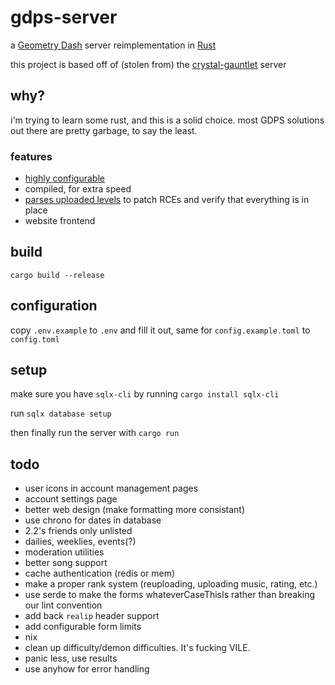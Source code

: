 # gdps-server

a [Geometry Dash](https://store.steampowered.com/app/322170/Geometry_Dash/) server reimplementation in [Rust](https://rust-lang.org)

this project is based off of (stolen from) the [crystal-gauntlet](https://git.oat.zone/oat/crystal-gauntlet) server

## why?

i'm trying to learn some rust, and this is a solid choice. most GDPS solutions out there are pretty garbage, to say the least.

### features

- [highly configurable](https://git.reidlab.online/reidlab/gdps-server/src/branch/main/config.example.toml)
- compiled, for extra speed
- [parses uploaded levels](https://git.reidlab.online/reidlab/gdps-server/src/branch/main/src/helpers/levels.rs) to patch RCEs and verify that everything is in place
- website frontend

## build

`cargo build --release`

## configuration

copy `.env.example` to `.env` and fill it out, same for `config.example.toml` to `config.toml`

## setup

make sure you have `sqlx-cli` by running `cargo install sqlx-cli`

run `sqlx database setup`

then finally run the server with `cargo run`

## todo

- user icons in account management pages
- account settings page
- better web design (make formatting more consistant)
- use chrono for dates in database
- 2.2's friends only unlisted
- dailies, weeklies, events(?)
- moderation utilities
- better song support
- cache authentication (redis or mem)
- make a proper rank system (reuploading, uploading music, rating, etc.)
- use serde to make the forms whateverCaseThisIs rather than breaking our lint convention
- add back `realip` header support
- add configurable form limits
- nix
- clean up difficulty/demon difficulties. It's fucking VILE.
- panic less, use results
- use anyhow for error handling